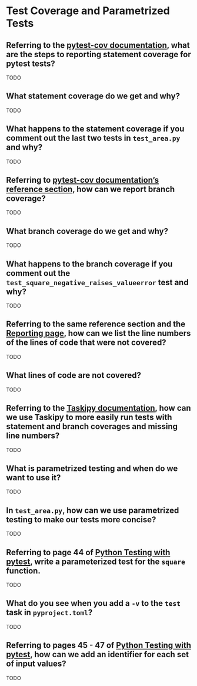 # Test Coverage and Parametrized Tests

## Referring to the [pytest-cov documentation](https://pytest-cov.readthedocs.io/en/latest/readme.html#overview), what are the steps to reporting statement coverage for pytest tests?

TODO

## What statement coverage do we get and why?

TODO

## What happens to the statement coverage if you comment out the last two tests in `test_area.py` and why?

TODO

## Referring to [pytest-cov documentation’s reference section](https://pytest-cov.readthedocs.io/en/latest/config.html#reference), how can we report branch coverage?

TODO

## What branch coverage do we get and why?

TODO

## What happens to the branch coverage if you comment out the `test_square_negative_raises_valueerror` test and why?

TODO

## Referring to the same reference section and the [Reporting page](https://pytest-cov.readthedocs.io/en/latest/reporting.html), how can we list the line numbers of the lines of code that were not covered?

TODO

## What lines of code are not covered?

TODO

## Referring to the [Taskipy documentation](https://github.com/illBeRoy/taskipy#general), how can we use Taskipy to more easily run tests with statement and branch coverages and missing line numbers?

TODO

## What is parametrized testing and when do we want to use it?

TODO

## In `test_area.py`, how can we use parametrized testing to make our tests more concise?

TODO

## Referring to page 44 of [Python Testing with pytest](https://drive.google.com/file/d/1FY-JPjZe1BXUdC0ebKvJfsWIdNS0yRUM/view?usp=sharing), write a parameterized test for the `square` function.

TODO

## What do you see when you add a `-v` to the `test` task in `pyproject.toml`?

TODO

## Referring to pages 45 - 47 of [Python Testing with pytest](https://drive.google.com/file/d/1FY-JPjZe1BXUdC0ebKvJfsWIdNS0yRUM/view?usp=sharing), how can we add an identifier for each set of input values?

TODO
